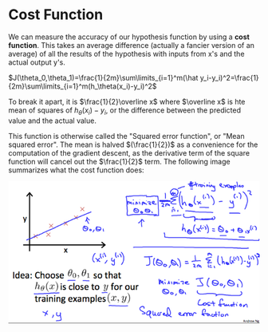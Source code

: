 # Cost Function

We can measure the accuracy of our hypothesis function by using a **cost function**. This takes an average difference (actually a fancier version of an average) of all the results of the hypothesis with inputs from x's and the actual output y's.

$J(\theta_0,\theta_1)=\frac{1}{2m}\sum\limits_{i=1}^m(\hat y_i-y_i)^2=\frac{1}{2m}\sum\limits_{i=1}^m(h_\theta(x_i)-y_i)^2$

To break it apart, it is $\frac{1}{2}\overline x$ where $\overline x$ is hte mean of squares of $h_\theta(x_i)-y_i$, or the difference between the predicted value and the actual value.

This function is otherwise called the "Squared error function", or "Mean squared error". The mean is halved $(\frac{1}{2})$ as a convenience for the computation of the gradient descent, as the derivative term of the square function will cancel out the $\frac{1}{2}$ term. The following image summarizes what the cost function does:

![](Pasted%20image%2020220522105645.png)

